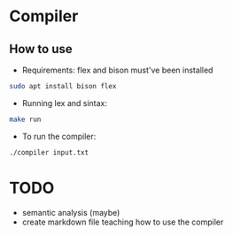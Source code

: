 # Compiler

## How to use

- Requirements: flex and bison must've been installed

```bash
sudo apt install bison flex
```

- Running lex and sintax:

```bash
make run
```

- To run the compiler:

```bash
./compiler input.txt
```

# TODO
- semantic analysis (maybe)
- create markdown file teaching how to use the compiler
